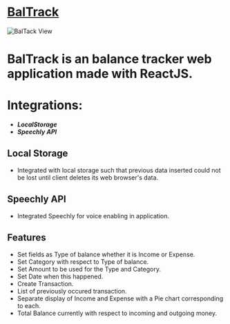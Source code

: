 # [BalTrack](https://balance-tracker-powered-by-speechly.netlify.app/)

![BalTack View](https://drive.google.com/uc?export=view&id=1Uxj1BZqf49-b4QX2eqBKkna8Na52xZeE)

# BalTrack is an balance tracker web application made with ReactJS.

# Integrations:

- **_LocalStorage_**
- **_Speechly API_**

## Local Storage
- Integrated with local storage such that previous data inserted could not be lost until client deletes its web browser's data.

## Speechly API
- Integrated Speechly for voice enabling in application.

## Features
- Set fields as Type of balance whether it is Income or Expense.
- Set Category with respect to Type of balance.
- Set Amount to be used for the Type and Category.
- Set Date when this happened.
- Create Transaction.
- List of previously occured transaction.
- Separate display of Income and Expense with a Pie chart corresponding to each.
- Total Balance currently with respect to incoming and outgoing money.
